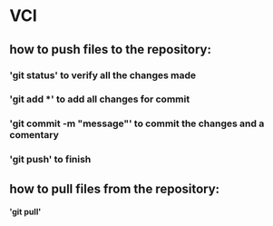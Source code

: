 # VCI

## how to push files to the repository:
### 'git status' to verify all the changes made
### 'git add *' to add all changes for commit
### 'git commit -m "message"' to commit the changes and a comentary
### 'git push' to finish

## how to pull files from the repository:
#### 'git pull'
